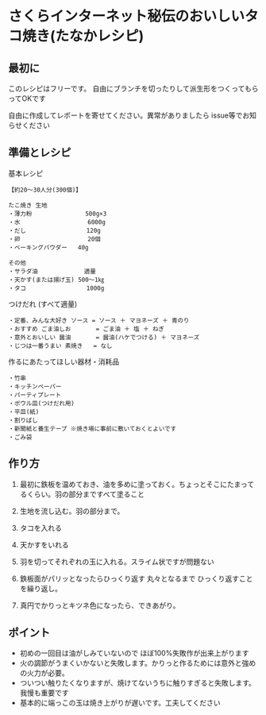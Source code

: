 
# さくらインターネット秘伝のおいしいタコ焼き(たなかレシピ)

## 最初に

このレシピはフリーです。
自由にブランチを切ったりして派生形をつくってもらってOKです

自由に作成してレポートを寄せてください。異常がありましたら issue等でお知らせください

## 準備とレシピ

基本レシピ
```
【約20～30人分(300個)】

たこ焼き 生地
・薄力粉               500g×3
・水                   6000g
・だし                 120g
・卵                   20個
・ベーキングパウダー   40g

その他
・サラダ油             適量
・天かす(または揚げ玉) 500～1㎏
・タコ                 1000g
```

つけだれ (すべて適量)
```
・定番、みんな大好き ソース = ソース ＋ マヨネーズ ＋ 青のり
・おすすめ ごま油しお       = ごま油 ＋ 塩 ＋ ねぎ
・意外とおいしい 醤油       = 醤油(ハケでつける) ＋ マヨネーズ
・じつは一番うまい 素焼き   = なし
```
作るにあたってほしい器材・消耗品
```
・竹串
・キッチンペーパー
・パーティプレート
・ボウル皿(つけだれ用)
・平皿(紙)
・割りばし
・新聞紙と養生テープ ※焼き場に事前に敷いておくとよいです
・ごみ袋
```

## 作り方

1. 最初に鉄板を温めておき、油を多めに塗っておく。ちょっとそこにたまってるくらい。羽の部分まですべて塗ること

2. 生地を流し込む。羽の部分まで。

3. タコを入れる

4. 天かすをいれる

5. 羽を切ってそれぞれの玉に入れる。スライム状ですが問題ない

6. 鉄板面がパリッとなったらひっくり返す 丸々となるまで ひっくり返すことを繰り返し。

7. 真円でかりっとキツネ色になったら、できあがり。

## ポイント

* 初めの一回目は油がしみていないので ほぼ100%失敗作が出来上がります
* 火の調節がうまくいかないと失敗します。かりっと作るためには意外と強めの火力が必要。
* ついつい触りたくなりますが、焼けてないうちに触りすぎると失敗します。我慢も重要です
* 基本的に端っこの玉は焼き上がりが遅いです。工夫してください
